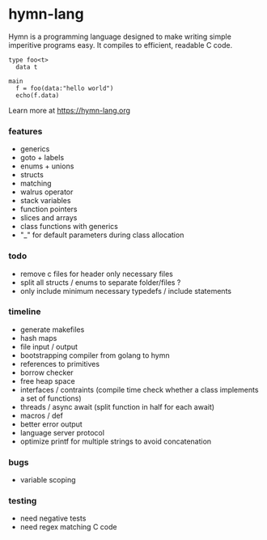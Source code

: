 # hymn-lang
Hymn is a programming language designed to make writing simple imperitive programs easy.
It compiles to efficient, readable C code.

```
type foo<t>
  data t

main
  f = foo(data:"hello world")
  echo(f.data)
```

Learn more at https://hymn-lang.org

### features
* generics
* goto + labels
* enums + unions
* structs
* matching
* walrus operator
* stack variables
* function pointers
* slices and arrays
* class functions with generics
* "_" for default parameters during class allocation

### todo
* remove c files for header only necessary files
* split all structs / enums to separate folder/files ?
* only include minimum necessary typedefs / include statements

### timeline
* generate makefiles
* hash maps
* file input / output
* bootstrapping compiler from golang to hymn
* references to primitives
* borrow checker
* free heap space
* interfaces / contraints (compile time check whether a class implements a set of functions)
* threads / async await (split function in half for each await)
* macros / def
* better error output
* language server protocol
* optimize printf for multiple strings to avoid concatenation 

### bugs
* variable scoping

### testing
* need negative tests
* need regex matching C code
